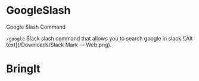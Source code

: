 # GoogleSlash
Google Slash Command

`/google` Slack slash command that allows you to search google in slack ![Alt text](/Downloads/Slack Mark — Web.png). 
# BringIt
